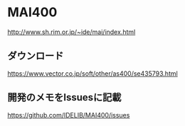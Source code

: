 # MAI400
http://www.sh.rim.or.jp/~ide/mai/index.html
## ダウンロード
https://www.vector.co.jp/soft/other/as400/se435793.html

## 開発のメモをIssuesに記載
https://github.com/IDELIB/MAI400/issues

